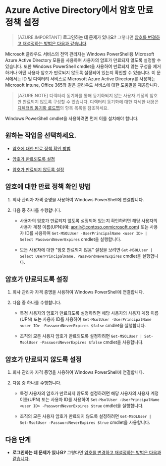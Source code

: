 <properties
	pageTitle="Azure Active Directory에서 암호 만료 정책 설정 | Microsoft Azure"
	description="한 사용자나 여러 사용자의 Azure Active directory 암호에 대한 만료 정책을 확인하고 변경하는 방법을 알아봅니다."
	services="active-directory"
	documentationCenter=""
	authors="curtand"
	manager="femila"
	editor=""/>

<tags
	ms.service="active-directory"
	ms.workload="identity"
	ms.tgt_pltfrm="na"
	ms.devlang="na"
	ms.topic="article"
	ms.date="07/12/2016"
	ms.author="curtand"/>


# Azure Active Directory에서 암호 만료 정책 설정

> [AZURE.IMPORTANT] **로그인하는 데 문제가 있나요?** 그렇다면 [암호를 변경하고 재설정하는 방법은 다음과 같습니다](active-directory-passwords-update-your-own-password.md).

Microsoft 클라우드 서비스의 전역 관리자는 Windows PowerShell용 Microsoft Azure Active Directory 모듈을 사용하여 사용자의 암호가 만료되지 않도록 설정할 수 있습니다. 또한 Windows PowerShell cmdlet을 사용하여 만료되지 않는 구성을 제거하거나 어떤 사용자 암호가 만료되지 않도록 설정되어 있는지 확인할 수 있습니다. 이 문서에서는 ID 및 디렉터리 서비스로 Microsoft Azure Active Directory를 사용하는 Microsoft Intune, Office 365와 같은 클라우드 서비스에 대한 도움말을 제공합니다.

  > [AZURE.NOTE] 디렉터리 동기화를 통해 동기화되지 않는 사용자 계정의 암호만 만료되지 않도록 구성할 수 있습니다. 디렉터리 동기화에 대한 자세한 내용은 [디렉터리 동기화 로드맵](https://msdn.microsoft.com/library/azure/hh967642.aspx)의 항목 목록을 참조하세요.

Windows PowerShell cmdlet을 사용하려면 먼저 이를 설치해야 합니다.

## 원하는 작업을 선택하세요.

- [암호에 대한 만료 정책 확인 방법](#how-to-check-expiration-policy-for-a-password)

- [암호가 만료되도록 설정](#set-a-password-to-expire)

- [암호가 만료되지 않도록 설정](#set-a-password-to-never-expire)

## 암호에 대한 만료 정책 확인 방법

1.  회사 관리자 자격 증명을 사용하여 Windows PowerShell에 연결합니다.

2.  다음 중 하나를 수행합니다.

	- 사용자의 암호가 만료되지 않도록 설정되어 있는지 확인하려면 해당 사용자의 사용자 계정 이름(UPN)(예: aprilr@contoso.onmicrosoft.com) 또는 사용자 ID를 사용하여 `Get-MSOLUser -UserPrincipalName <user ID> | Select PasswordNeverExpires` cmdlet을 실행합니다.

	- 모든 사용자에 대한 "암호 만료되지 않음" 설정을 보려면 `Get-MSOLUser | Select UserPrincipalName, PasswordNeverExpires` cmdlet을 실행합니다.

## 암호가 만료되도록 설정

1.  회사 관리자 자격 증명을 사용하여 Windows PowerShell에 연결합니다.

2.  다음 중 하나를 수행합니다.

	- 특정 사용자의 암호가 만료되도록 설정하려면 해당 사용자의 사용자 계정 이름(UPN) 또는 사용자 ID를 사용하여 `Set-MsolUser -UserPrincipalName <user ID> -PasswordNeverExpires $false` cmdlet을 실행합니다.

	- 조직의 모든 사용자 암호가 만료되도록 설정하려면 `Get-MSOLUser | Set-MsolUser -PasswordNeverExpires $false` cmdlet을 사용합니다.

## 암호가 만료되지 않도록 설정

1. 회사 관리자 자격 증명을 사용하여 Windows PowerShell에 연결합니다.

2.  다음 중 하나를 수행합니다.

	- 특정 사용자의 암호가 만료되지 않도록 설정하려면 해당 사용자의 사용자 계정 이름(UPN) 또는 사용자 ID를 사용하여 `Set-MsolUser -UserPrincipalName <user ID> -PasswordNeverExpires $true` cmdlet을 실행합니다.

	- 조직의 모든 사용자 암호가 만료되지 않도록 설정하려면 `Get-MSOLUser | Set-MsolUser -PasswordNeverExpires $true` cmdlet을 사용합니다.

## 다음 단계

* **로그인하는 데 문제가 있나요?** 그렇다면 [암호를 변경하고 재설정하는 방법은 다음과 같습니다](active-directory-passwords-update-your-own-password.md).

<!---HONumber=AcomDC_0921_2016-->